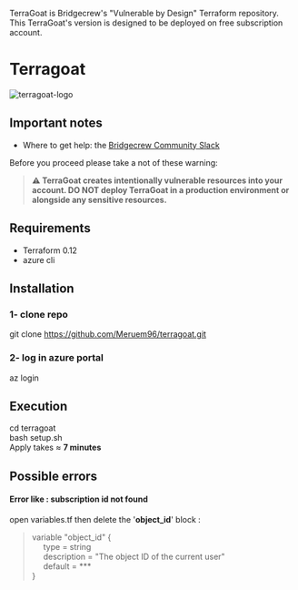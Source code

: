 TerraGoat is Bridgecrew's "Vulnerable by Design" Terraform repository.</br>
This TerraGoat's version is designed to be deployed on free subscription account.
# Terragoat
![terragoat-logo](https://user-images.githubusercontent.com/61518622/110116638-0ff37500-7db8-11eb-94f6-8e7151f0112a.png)

## Important notes
* Where to get help: the [Bridgecrew Community Slack](https://slack.bridgecrew.io/?utm_source=github&utm_medium=organic_oss&utm_campaign=terragoat) </br>

Before you proceed please take a not of these warning: </br>

>**⚠️ TerraGoat creates intentionally vulnerable resources into your account. DO NOT deploy TerraGoat in a production environment or alongside any sensitive resources.**

## Requirements
* Terraform 0.12
* azure cli

## Installation
### 1- clone repo
git clone https://github.com/Meruem96/terragoat.git </br>
### 2- log in azure portal 
az login </br>

## Execution
cd terragoat </br>
bash setup.sh </br>
Apply takes ≈ **7 minutes**

## Possible errors
#### Error like : subscription id not found 
open variables.tf then delete the '**object_id**' block :</br>
>variable "object_id" { </br>
 >&nbsp;&nbsp;&nbsp;&nbsp; type        = string</br>
 >&nbsp;&nbsp;&nbsp;&nbsp; description = "The object ID of the current user"</br>
 >&nbsp;&nbsp;&nbsp;&nbsp; default     = ***</br>
>}</br>

